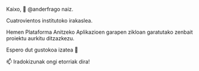 Kaixo, 👋 @anderfrago naiz.

Cuatrovientos institutoko irakaslea.

Hemen Plataforma Anitzeko Aplikazioen garapen zikloan garatutako zenbait proiektu aurkitu ditzazkezu.

Espero dut gustokoa izatea  💞️

 📫  Iradokizunak ongi etorriak dira!
